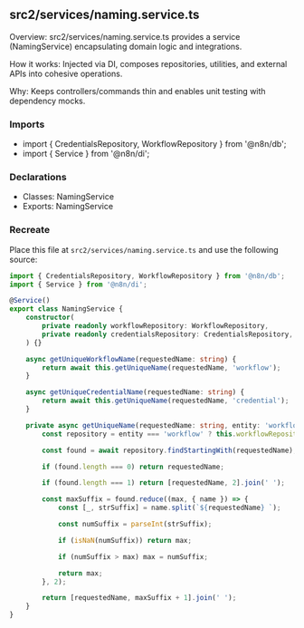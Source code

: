 ## src2/services/naming.service.ts

Overview: src2/services/naming.service.ts provides a service (NamingService) encapsulating domain logic and integrations.

How it works: Injected via DI, composes repositories, utilities, and external APIs into cohesive operations.

Why: Keeps controllers/commands thin and enables unit testing with dependency mocks.

### Imports

- import { CredentialsRepository, WorkflowRepository } from '@n8n/db';
- import { Service } from '@n8n/di';

### Declarations

- Classes: NamingService
- Exports: NamingService

### Recreate

Place this file at `src2/services/naming.service.ts` and use the following source:

```ts
import { CredentialsRepository, WorkflowRepository } from '@n8n/db';
import { Service } from '@n8n/di';

@Service()
export class NamingService {
	constructor(
		private readonly workflowRepository: WorkflowRepository,
		private readonly credentialsRepository: CredentialsRepository,
	) {}

	async getUniqueWorkflowName(requestedName: string) {
		return await this.getUniqueName(requestedName, 'workflow');
	}

	async getUniqueCredentialName(requestedName: string) {
		return await this.getUniqueName(requestedName, 'credential');
	}

	private async getUniqueName(requestedName: string, entity: 'workflow' | 'credential') {
		const repository = entity === 'workflow' ? this.workflowRepository : this.credentialsRepository;

		const found = await repository.findStartingWith(requestedName);

		if (found.length === 0) return requestedName;

		if (found.length === 1) return [requestedName, 2].join(' ');

		const maxSuffix = found.reduce((max, { name }) => {
			const [_, strSuffix] = name.split(`${requestedName} `);

			const numSuffix = parseInt(strSuffix);

			if (isNaN(numSuffix)) return max;

			if (numSuffix > max) max = numSuffix;

			return max;
		}, 2);

		return [requestedName, maxSuffix + 1].join(' ');
	}
}

```
